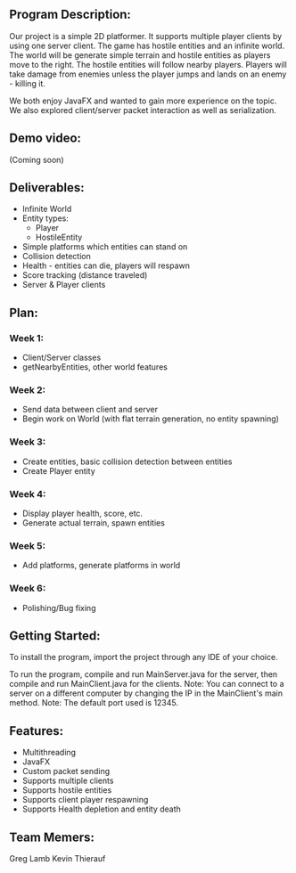 ## Program Description:
Our project is a simple 2D platformer. It supports multiple player clients by using one server client. The game has hostile entities and an infinite world. The world will be generate simple terrain and hostile entities as players move to the right. The hostile entities will follow nearby players. Players will take damage from enemies unless the player jumps and lands on an enemy - killing it.

We both enjoy JavaFX and wanted to gain more experience on the topic. We also explored client/server packet interaction as well as serialization.

## Demo video:

(Coming soon)

## Deliverables:
 - Infinite World
 - Entity types:
   - Player
   - HostileEntity
 - Simple platforms which entities can stand on
 - Collision detection
 - Health - entities can die, players will respawn
 - Score tracking (distance traveled)
 - Server & Player clients
 
 ## Plan:

### Week 1:
 - Client/Server classes
 - getNearbyEntities, other world features
 
### Week 2:
 - Send data between client and server
 - Begin work on World (with flat terrain generation, no entity spawning)
 
### Week 3:
 - Create entities, basic collision detection between entities
 - Create Player entity
 
### Week 4:
 - Display player health, score, etc.
 - Generate actual terrain, spawn entities
 
### Week 5:
 - Add platforms, generate platforms in world
 
### Week 6:
 - Polishing/Bug fixing
 
 
## Getting Started:

To install the program, import the project through any IDE of your choice.

To run the program, compile and run MainServer.java for the server, then compile and run MainClient.java for the clients.
    Note: You can connect to a server on a different computer by changing the IP in the MainClient's main method.
    Note: The default port used is 12345.
 
 
## Features:
- Multithreading
- JavaFX
- Custom packet sending
- Supports multiple clients
- Supports hostile entities
- Supports client player respawning
- Supports Health depletion and entity death


## Team Memers:
 Greg Lamb
 Kevin Thierauf
